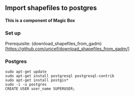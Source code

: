 ## Import shapefiles to postgres
#### This is a component of Magic Box

### Set up
Prerequisite: (download_shapefiles_from_gadm)[https://github.com/unicef/download_shapefiles_from_gadm/]

### Postgres
    sudo apt-get update
    sudo apt-get install postgresql postgresql-contrib
    sudo apt-get install postgis*
    sudo -i -u postgres
    CREATE USER user_name SUPERUSER;
